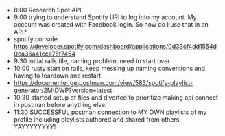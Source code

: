 * 8:00 Research Spot API
* 9:00 trying to understand Spotify URI to log into my account.  My account was created with Facebook login.  So how do I use that in an API?
* spotify console https://developer.spotify.com/dashboard/applications/0d33cf4dd1554d0ca36a41cca75f7454
* 9:30 initial rails file, naming problem, need to start over
* 10:00 rusty start on rails, keep messing up naming conventions and having to teardown and restart.
* https://documenter.getpostman.com/view/583/spotify-playlist-generator/2MtDWP?version=latest
* 10:30 started setup of files and diverted to prioritize making api connect in postman before anything else.
* 11:30 SUCCESSFUL postman connection to MY OWN playlists of my profile including playlists authored and shared from others.  YAYYYYYYYY!

